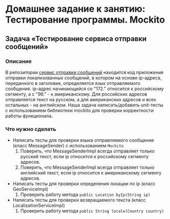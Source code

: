 # Домашнее задание к занятию: Тестирование программы. Mockito

## Задача «Тестирование сервиса отправки сообщений»

### Описание
В репозитории [cервис отправки сообщений](https://github.com/neee/geo-service) находится код приложения отправки локализованных сообщений, в котором на основе ip-адреса, переданного в заголовке, определяется язык отправляемого сообщения.
ip-адрес начинающийся со "172." относится к российскому сегменту, а с "96." - к американскому. Для российских адресов отправляется текст на русском, а для американских адресов и всех остальных - на английском.
Наша задача написать/добавить unit-тесты с использованием библиотеки mockito для проверки корректности работы функционала.

### Что нужно сделать
- Написать тесты для проверки языка отправляемого сообщения (класс MessageSender) с использованием `Mockito`
    1. Поверить, что MessageSenderImpl всегда отправляет только русский текст, если ip относится к российскому сегменту адресов.
    2. Поверить, что MessageSenderImpl всегда отправляет только английский текст, если ip относится к американскому сегменту адресов.
- Написать тесты для проверки определения локации по ip (класс GeoServiceImpl)
    1. Проверить работу метода `public Location byIp(String ip)`
- Написать тесты для проверки возвращаемого текста (класс LocalizationServiceImpl)
    1. Проверить работу метода `public String locale(Country country)`
